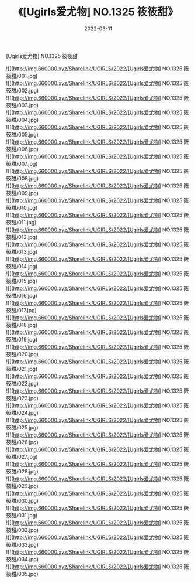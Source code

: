 ﻿---
layout: post
title:  《[Ugirls爱尤物] NO.1325 筱筱甜》
date:   2022-03-11
img: http://img.660000.xyz/Sharelink/UGIRLS/2022/[Ugirls爱尤物] NO.1325 筱筱甜/000.jpg
categories: [美女, 清纯, 唯美]
---

[Ugirls爱尤物] NO.1325 筱筱甜

 ![](http://img.660000.xyz/Sharelink/UGIRLS/2022/[Ugirls爱尤物] NO.1325 筱筱甜/001.jpg) <br>![](http://img.660000.xyz/Sharelink/UGIRLS/2022/[Ugirls爱尤物] NO.1325 筱筱甜/002.jpg) <br>![](http://img.660000.xyz/Sharelink/UGIRLS/2022/[Ugirls爱尤物] NO.1325 筱筱甜/003.jpg) <br>![](http://img.660000.xyz/Sharelink/UGIRLS/2022/[Ugirls爱尤物] NO.1325 筱筱甜/004.jpg) <br>![](http://img.660000.xyz/Sharelink/UGIRLS/2022/[Ugirls爱尤物] NO.1325 筱筱甜/005.jpg) <br>![](http://img.660000.xyz/Sharelink/UGIRLS/2022/[Ugirls爱尤物] NO.1325 筱筱甜/006.jpg) <br>![](http://img.660000.xyz/Sharelink/UGIRLS/2022/[Ugirls爱尤物] NO.1325 筱筱甜/007.jpg) <br>![](http://img.660000.xyz/Sharelink/UGIRLS/2022/[Ugirls爱尤物] NO.1325 筱筱甜/008.jpg) <br>![](http://img.660000.xyz/Sharelink/UGIRLS/2022/[Ugirls爱尤物] NO.1325 筱筱甜/009.jpg) <br>![](http://img.660000.xyz/Sharelink/UGIRLS/2022/[Ugirls爱尤物] NO.1325 筱筱甜/010.jpg) <br>![](http://img.660000.xyz/Sharelink/UGIRLS/2022/[Ugirls爱尤物] NO.1325 筱筱甜/011.jpg) <br>![](http://img.660000.xyz/Sharelink/UGIRLS/2022/[Ugirls爱尤物] NO.1325 筱筱甜/012.jpg) <br>![](http://img.660000.xyz/Sharelink/UGIRLS/2022/[Ugirls爱尤物] NO.1325 筱筱甜/013.jpg) <br>![](http://img.660000.xyz/Sharelink/UGIRLS/2022/[Ugirls爱尤物] NO.1325 筱筱甜/014.jpg) <br>![](http://img.660000.xyz/Sharelink/UGIRLS/2022/[Ugirls爱尤物] NO.1325 筱筱甜/015.jpg) <br>![](http://img.660000.xyz/Sharelink/UGIRLS/2022/[Ugirls爱尤物] NO.1325 筱筱甜/016.jpg) <br>![](http://img.660000.xyz/Sharelink/UGIRLS/2022/[Ugirls爱尤物] NO.1325 筱筱甜/017.jpg) <br>![](http://img.660000.xyz/Sharelink/UGIRLS/2022/[Ugirls爱尤物] NO.1325 筱筱甜/018.jpg) <br>![](http://img.660000.xyz/Sharelink/UGIRLS/2022/[Ugirls爱尤物] NO.1325 筱筱甜/019.jpg) <br>![](http://img.660000.xyz/Sharelink/UGIRLS/2022/[Ugirls爱尤物] NO.1325 筱筱甜/020.jpg) <br>![](http://img.660000.xyz/Sharelink/UGIRLS/2022/[Ugirls爱尤物] NO.1325 筱筱甜/021.jpg) <br>![](http://img.660000.xyz/Sharelink/UGIRLS/2022/[Ugirls爱尤物] NO.1325 筱筱甜/022.jpg) <br>![](http://img.660000.xyz/Sharelink/UGIRLS/2022/[Ugirls爱尤物] NO.1325 筱筱甜/023.jpg) <br>![](http://img.660000.xyz/Sharelink/UGIRLS/2022/[Ugirls爱尤物] NO.1325 筱筱甜/024.jpg) <br>![](http://img.660000.xyz/Sharelink/UGIRLS/2022/[Ugirls爱尤物] NO.1325 筱筱甜/025.jpg) <br>![](http://img.660000.xyz/Sharelink/UGIRLS/2022/[Ugirls爱尤物] NO.1325 筱筱甜/026.jpg) <br>![](http://img.660000.xyz/Sharelink/UGIRLS/2022/[Ugirls爱尤物] NO.1325 筱筱甜/027.jpg) <br>![](http://img.660000.xyz/Sharelink/UGIRLS/2022/[Ugirls爱尤物] NO.1325 筱筱甜/028.jpg) <br>![](http://img.660000.xyz/Sharelink/UGIRLS/2022/[Ugirls爱尤物] NO.1325 筱筱甜/029.jpg) <br>![](http://img.660000.xyz/Sharelink/UGIRLS/2022/[Ugirls爱尤物] NO.1325 筱筱甜/030.jpg) <br>![](http://img.660000.xyz/Sharelink/UGIRLS/2022/[Ugirls爱尤物] NO.1325 筱筱甜/031.jpg) <br>![](http://img.660000.xyz/Sharelink/UGIRLS/2022/[Ugirls爱尤物] NO.1325 筱筱甜/032.jpg) <br>![](http://img.660000.xyz/Sharelink/UGIRLS/2022/[Ugirls爱尤物] NO.1325 筱筱甜/033.jpg) <br>![](http://img.660000.xyz/Sharelink/UGIRLS/2022/[Ugirls爱尤物] NO.1325 筱筱甜/034.jpg) <br>![](http://img.660000.xyz/Sharelink/UGIRLS/2022/[Ugirls爱尤物] NO.1325 筱筱甜/035.jpg) <br>